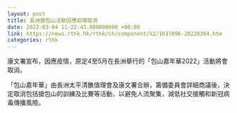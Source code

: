 ```yaml
---
layout: post
title: 長洲搶包山活動因應疫情取消
date: 2022-03-04 11:22:43.000000000 +08:00
link: https://news.rthk.hk/rthk/ch/component/k2/1637096-20220304.htm
categories: rthk
---
```


康文署宣布，因應疫情，原定4至5月在長洲舉行的「包山嘉年華2022」活動將會取消。

「包山嘉年華」由長洲太平清醮值理會及康文署合辦，籌備委員會詳細商議後，決定取消包括搶包山的訓練及比賽等活動，以避免人流聚集，減低社交接觸和新冠病毒傳播風險。
